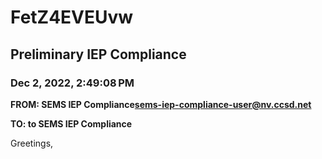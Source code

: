 # FetZ4EVEUvw
## Preliminary IEP Compliance
### Dec 2, 2022, 2:49:08 PM
**FROM: SEMS IEP Compliance<sems-iep-compliance-user@nv.ccsd.net>**

**TO: to SEMS IEP Compliance**


Greetings, 




